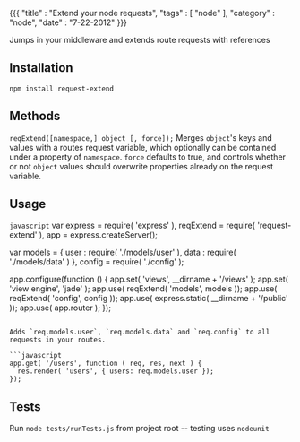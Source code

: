 {{{
    "title"    : "Extend your node requests",
    "tags"     : [ "node" ],
    "category" : "node",
    "date"     : "7-22-2012"
}}}

Jumps in your middleware and extends route requests with references

## Installation ##

`npm install request-extend`

## Methods ##

`reqExtend([namespace,] object [, force]);`
Merges `object`'s keys and values with a routes request variable, which optionally can be contained under a property of `namespace`. `force` defaults to true, and controls whether or not `object` values should overwrite properties already on the request variable.

## Usage ##

```javascript```
var
  express = require( 'express' ),
  reqExtend = require( 'request-extend' ),
  app = express.createServer();

var
  models = {
    user : require( './models/user' ),
    data : require( './models/data' )
  },
  config = require( './config' );

app.configure(function () {
  app.set( 'views', __dirname + '/views' );
  app.set( 'view engine', 'jade' );
  app.use( reqExtend( 'models', models ));
  app.use( reqExtend( 'config', config ));
  app.use( express.static( __dirname + '/public' ));
  app.use( app.router );
});
```

Adds `req.models.user`, `req.models.data` and `req.config` to all requests in your routes.

```javascript
app.get( '/users', function ( req, res, next ) {
  res.render( 'users', { users: req.models.user });
});
```

## Tests ##

Run `node tests/runTests.js` from project root -- testing uses `nodeunit`
